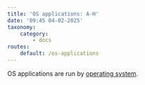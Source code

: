 ```yaml
---
title: 'OS applications: A-H'
date: '09:45 04-02-2025'
taxonomy:
    category:
        - docs
routes:
    default: /os-applications
---
```


OS applications are run by [operating system](/operating-systems).